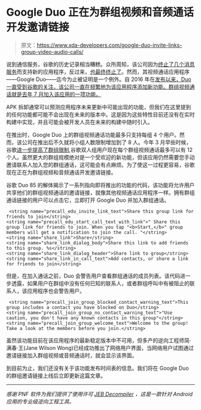 # Google Duo 正在为群组视频和音频通话开发邀请链接

> 原文：<https://www.xda-developers.com/google-duo-invite-links-group-video-audio-calls/>

说到通信服务，谷歌的历史记录相当糟糕。众所周知，该公司因为[终止了几个消息服务](https://www.xda-developers.com/google-announces-allo-duo-google-home-and-more-at-io-2016/)而支持新的应用程序，反过来，[也最终终止了](https://www.xda-developers.com/google-allo-shutting-down/)。然而，其视频通话应用程序——Google Duo——迄今为止被证明是一个例外。自 2016 年在[发布以来，Duo 一直受到谷歌的关注，该公司一直在频繁地为该应用程序添加新功能。群组视频通话就是去年 7 月加入该应用的一项功能。](https://www.xda-developers.com/google-announces-allo-duo-google-home-and-more-at-io-2016/)

APK 拆卸通常可以预测应用程序未来更新中可能出现的功能，但我们在这里提到的任何功能都可能不会出现在未来的版本中。这是因为这些特性目前还没有在实时构建中实现，并且可能会被开发人员在未来的构建中随时引入。

在推出时，Google Duo 上的群组视频通话功能最多只支持每组 4 个用户。然而，该公司在推出后不久就将小组人数限制增加到了 8 人。今年 3 月早些时候，谷歌[进一步提高了群组限制](https://www.xda-developers.com/google-duo-group-video-calling-live/),谷歌双人组用户现在每个群组视频通话最多可以有 12 个人。虽然更大的群组规模绝对是一个受欢迎的新功能，但该应用仍然需要您手动邀请联系人加入您的群组通话，这可能会有点麻烦。为了使这一过程更容易，谷歌现在正在为群组视频和音频通话开发邀请链接。

谷歌 Duo 85 的解体揭示了一系列指向即将推出的功能的代码，该功能将允许用户共享他们的群组视频通话的邀请链接，就像其他视频通话应用程序一样。拥有群组通话链接的用户可以点击它，立即打开 Google Duo 并加入群组通话。

```
 <string name="precall_edu_invite_link_text">Share this group link for friends to join</string>
<string name="precall_edu_start_call_text_with_link">" Share this group link for friends to join. When you tap "<b>Start,</b>" group members will get a notification to join the call. "</string>
<string name="share_link">Share</string>
<string name="share_link_dialog_body">Share this link to add friends to this group. %s</string>
<string name="share_link_dialog_header">Share link to group</string>
<string name="share_link_in_call_text">Add contacts, or share a link for friends to join</string> 
```

但是，在加入通话之前，Duo 会警告用户查看群组通话的成员列表。该代码进一步透露，如果用户在群组中没有任何已知的联系人，或者群组呼叫中有被阻止的联系人，该应用程序也会警告用户。

```
 <string name="precall_join_group_blocked_contact_warning_text">This group includes a contact you have blocked on Duo</string>
<string name="precall_join_group_no_contact_warning_text">"Use caution, you don't have any known contacts in this group"</string>
<string name="precall_join_group_welcome_text">Welcome to the group! Take a look at the members before you join.</string> 
```

虽然该功能目前在该应用程序的最新稳定版本中不可用，但多产的逆向工程师简·满春·王(Jane Wilson Wong)已经成功推出了网络用户界面，当网络用户试图通过邀请链接加入群组视频或音频通话时，就会显示该界面。

到目前为止，我们还没有关于该功能发布时间表的信息。我们将在 Google Duo 的群组邀请链接上线后立即更新这篇文章。

* * *

*感谢 PNF 软件为我们提供了使用许可 [JEB Decompiler](https://www.pnfsoftware.com/?aid=xdadev) ，这是一款针对 Android 应用的专业级逆向工程工具。*